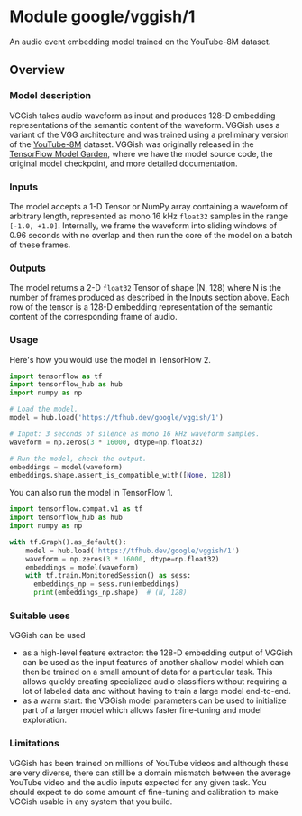 # Module google/vggish/1
An audio event embedding model trained on the YouTube-8M dataset.

<!-- asset-path: internal -->
<!-- module-type: audio-embedding -->
<!-- task: audio-embedding -->
<!-- fine-tunable: false -->
<!-- format: saved_model_2 -->
<!-- network-architecture: vgg-style -->
<!-- dataset: youtube-8m -->

## Overview

### Model description

VGGish takes audio waveform as input and produces 128-D embedding representations of the semantic content of the waveform. VGGish uses a variant of the VGG architecture and was trained using a preliminary version of the [YouTube-8M](http://research.google.com/youtube8m/) dataset. VGGish was originally released in the [TensorFlow Model Garden](https://github.com/tensorflow/models/tree/master/research/audioset/vggish), where we have the model source code, the original model checkpoint, and more detailed documentation.

### Inputs

The model accepts a 1-D Tensor or NumPy array containing a waveform of arbitrary length, represented as mono 16 kHz `float32` samples in the range `[-1.0, +1.0]`. Internally, we frame the waveform into sliding windows of 0.96 seconds with no overlap and then run the core of the model on a batch of these frames.

### Outputs

The model returns a 2-D `float32` Tensor of shape (N, 128) where N is the number of frames produced as described in the Inputs section above. Each row of the tensor is a 128-D embedding representation of the semantic content of the corresponding frame of audio.

### Usage

Here's how you would use the model in TensorFlow 2.

```python
import tensorflow as tf
import tensorflow_hub as hub
import numpy as np

# Load the model.
model = hub.load('https://tfhub.dev/google/vggish/1')

# Input: 3 seconds of silence as mono 16 kHz waveform samples.
waveform = np.zeros(3 * 16000, dtype=np.float32)

# Run the model, check the output.
embeddings = model(waveform)
embeddings.shape.assert_is_compatible_with([None, 128])
```

You can also run the model in TensorFlow 1.

```python
import tensorflow.compat.v1 as tf
import tensorflow_hub as hub
import numpy as np

with tf.Graph().as_default():
    model = hub.load('https://tfhub.dev/google/vggish/1')
    waveform = np.zeros(3 * 16000, dtype=np.float32)
    embeddings = model(waveform)
    with tf.train.MonitoredSession() as sess:
      embeddings_np = sess.run(embeddings)
      print(embeddings_np.shape)  # (N, 128)
```

### Suitable uses

VGGish can be used

* as a high-level feature extractor: the 128-D embedding output of VGGish can be used as the input features of another shallow model which can then be trained on a small amount of data for a particular task. This allows quickly creating specialized audio classifiers without requiring a lot of labeled data and without having to train a large model end-to-end.
* as a warm start: the VGGish model parameters can be used to initialize part of a larger model which allows faster fine-tuning and model exploration.

### Limitations

VGGish has been trained on millions of YouTube videos and although these are very diverse, there can still be a domain mismatch between the average YouTube video and the audio inputs expected for any given task. You should expect to do some amount of fine-tuning and calibration to make VGGish usable in any system that you build.
